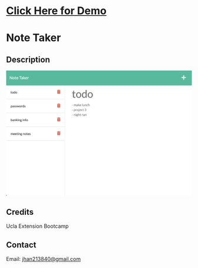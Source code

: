 # [Click Here for Demo](https://notetaker-urban-guide-9610815f3048.herokuapp.com/)

# Note Taker

## Description
![](./public/assets/css/notetaker_app_preview.png)

## Credits
Ucla Extension Bootcamp

## Contact
Email: jhan213840@gmail.com